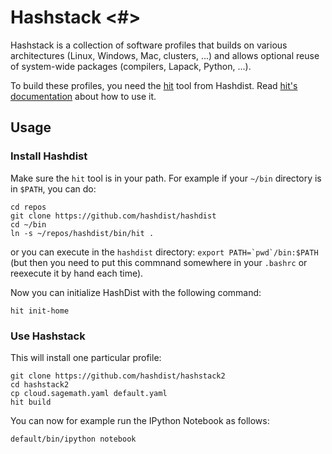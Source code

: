 # Hashstack <#>

Hashstack is a collection of software profiles that builds on various architectures (Linux, Windows, Mac, clusters, ...) and allows optional reuse of system-wide packages (compilers, Lapack, Python, ...).

To build these profiles, you need the [hit](https://github.com/hashdist/hashdist) tool from Hashdist.
Read [hit's documentation](http://hashdist.readthedocs.org/) about how to use it.

## Usage

### Install Hashdist

Make sure the `hit` tool is in your path. For example if your `~/bin` directory is in `$PATH`, you can do:
```
cd repos
git clone https://github.com/hashdist/hashdist
cd ~/bin
ln -s ~/repos/hashdist/bin/hit .
```
or you can execute in the `hashdist` directory: ``export PATH=`pwd`/bin:$PATH`` (but then you need to put this commnand somewhere in your `.bashrc` or reexecute it by hand each time).

Now you can initialize HashDist with the following command:

```
hit init-home
```

### Use Hashstack

This will install one particular profile:
```
git clone https://github.com/hashdist/hashstack2
cd hashstack2
cp cloud.sagemath.yaml default.yaml
hit build
```
You can now for example run the IPython Notebook as follows:
```
default/bin/ipython notebook
```
